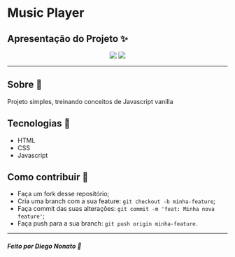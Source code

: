 <h1>Music Player</h1>

## Apresentação do Projeto :sparkles:

<p align="center">
<image src="design1.png" />
<image src="design2.png" />
</p>

---

## Sobre :memo:

Projeto simples, treinando conceitos de Javascript vanilla

## Tecnologias :rocket:

- HTML
- CSS
- Javascript

## Como contribuir 🤔

- Faça um fork desse repositório;
- Cria uma branch com a sua feature: `git checkout -b minha-feature`;
- Faça commit das suas alterações: `git commit -m 'feat: Minha nova feature'`;
- Faça push para a sua branch: `git push origin minha-feature`.



---

##### Feito por Diego Nonato :wave: